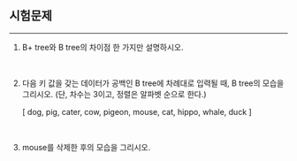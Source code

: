 ## 시험문제  
-----------------------
1. B+ tree와 B tree의 차이점 한 가지만 설명하시오.
<br>

2. 다음 키 값을 갖는 데이터가 공백인 B tree에 차례대로 입력될 때, B tree의 모습을 그리시오. (단, 차수는 3이고, 정렬은 알파벳 순으로 한다.)  

    [ dog, pig, cater, cow, pigeon, mouse, cat, hippo, whale, duck ]
<br>

3. mouse를 삭제한 후의 모습을 그리시오.
